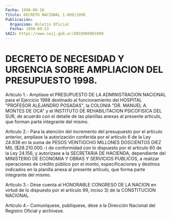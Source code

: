 ```yaml
---
Fecha: 1998-09-18
Título: DECRETO NACIONAL 1.089/1998
Publicación:
  Organismo: Boletín Oficial
  Fecha: 1998-09-23
SAIJ: https://www.saij.gob.ar/DN19980001089
---
```

# DECRETO DE NECESIDAD Y URGENCIA SOBRE AMPLIACION DEL PRESUPUESTO 1998.

<a id="1"></a>
Artículo  1.-  Amplíase el PRESUPUESTO DE LA ADMINISTRACION NACIONAL para el Ejercicio  1998  destinado  al  funcionamiento  del HOSPITAL "PROFESOR  ALEJANDRO  POSADAS", la COLONIA "DR. MANUEL A. MONTES  DE OCA"  y  el INSTITUTO DE  REHABILITACION  PSICOFISICA  DEL  SUR,  de acuerdo con el detalle de las planillas anexas al presente artículo, que forman parte integrante del mismo.

<a id="2"></a>
Artículo  2.- Para la atención del incremento del presupuesto por el artículo  anterior,   amplíase  la  autorización  conferida  por  el artículo 6 de la Ley 24.938 en la suma de PESOS VEINTIOCHO MILLONES DOSCIENTOS DIEZ MIL ($28.210.000.-)  de conformidad con lo dispuesto por el artículo 60 de la Ley 24.156, y autorízase a la SECRETARIA DE HACIENDA,    dependiente  del  MINISTERIO   DE  ECONOMIA  Y  OBRAS Y SERVICIOS PUBLICOS, a realizar operaciones de crédito público por el monto, especificaciones y destinos indicados en la planilla anexa al presente artículo, que forma parte integrante del mismo.

<a id="3"></a>
Artículo  3.-  Dése  cuenta  al  HONORABLE  CONGRESO DE LA NACION en virtud  de  lo  dispuesto  por  el  artículo  99, inciso  3) de  la CONSTITUCION NACIONAL.

<a id="4"></a>
Artículo  4.-  Comuníquese, publíquese, dése a la Dirección Nacional del Registro Oficial y archívese.